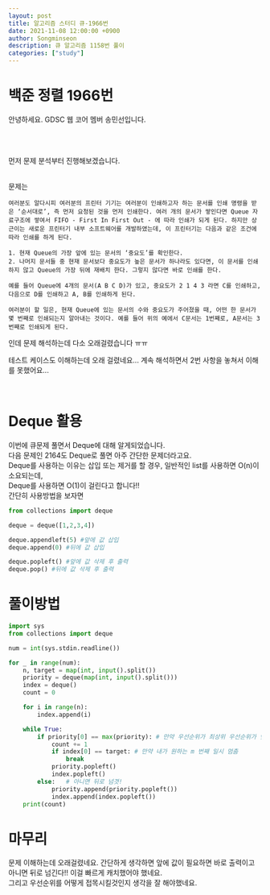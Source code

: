 ```yaml
---
layout: post
title: 알고리즘 스터디 큐-1966번
date: 2021-11-08 12:00:00 +0900
author: Songminseon
description: 큐 알고리즘 1158번 풀이
categories: ["study"]
---
```


# 백준 정렬 1966번

안녕하세요. GDSC 웹 코어 멤버 송민선입니다. <br>

<br>
<br>

먼저 문제 분석부터 진행해보겠습니다.
<br><br>

문제는

```
여러분도 알다시피 여러분의 프린터 기기는 여러분이 인쇄하고자 하는 문서를 인쇄 명령을 받은 ‘순서대로’, 즉 먼저 요청된 것을 먼저 인쇄한다. 여러 개의 문서가 쌓인다면 Queue 자료구조에 쌓여서 FIFO - First In First Out - 에 따라 인쇄가 되게 된다. 하지만 상근이는 새로운 프린터기 내부 소프트웨어를 개발하였는데, 이 프린터기는 다음과 같은 조건에 따라 인쇄를 하게 된다.

1. 현재 Queue의 가장 앞에 있는 문서의 ‘중요도’를 확인한다.
2. 나머지 문서들 중 현재 문서보다 중요도가 높은 문서가 하나라도 있다면, 이 문서를 인쇄하지 않고 Queue의 가장 뒤에 재배치 한다. 그렇지 않다면 바로 인쇄를 한다.

예를 들어 Queue에 4개의 문서(A B C D)가 있고, 중요도가 2 1 4 3 라면 C를 인쇄하고, 다음으로 D를 인쇄하고 A, B를 인쇄하게 된다.

여러분이 할 일은, 현재 Queue에 있는 문서의 수와 중요도가 주어졌을 때, 어떤 한 문서가 몇 번째로 인쇄되는지 알아내는 것이다. 예를 들어 위의 예에서 C문서는 1번째로, A문서는 3번째로 인쇄되게 된다.
```

인데
문제 해석하는데 다소 오래걸렸습니다 ㅠㅠ <br>

테스트 케이스도 이해하는데 오래 걸렸네요... 계속 해석하면서 2번 사항을 놓쳐서 이해를 못했어요...

<br>

# Deque 활용

이번에 큐문제 풀면서 Deque에 대해 알게되었습니다.<br>
다음 문제인 2164도 Deque로 풀면 아주 간단한 문제더라고요.<br>
Deque를 사용하는 이유는 삽입 또는 제거를 할 경우, 일반적인 list를 사용하면 O(n)이 소요되는데, <br>
Deque를 사용하면 O(1)이 걸린다고 합니다!!<br>
간단히 사용방법을 보자면

```python
from collections import deque

deque = deque([1,2,3,4])

deque.appendleft(5) #앞에 값 삽입
deque.append(0) #뒤에 값 삽입

deque.popleft() #앞에 값 삭제 후 출력
deque.pop() #뒤에 값 삭제 후 출력
```

# 풀이방법

```python
import sys
from collections import deque

num = int(sys.stdin.readline())

for _ in range(num):
    n, target = map(int, input().split())
    priority = deque(map(int, input().split()))
    index = deque()
    count = 0

    for i in range(n):
        index.append(i)

    while True:
        if priority[0] == max(priority): # 만약 우선순위가 최상위 우선순위가 맞다면
            count += 1
            if index[0] == target: # 만약 내가 원하는 m 번째 일시 멈춤
                break
            priority.popleft()
            index.popleft()
        else:   # 아니면 뒤로 넘겻!
            priority.append(priority.popleft())
            index.append(index.popleft())
    print(count)
```

# 마무리

문제 이해하는데 오래걸렸네요. 간단하게 생각하면 앞에 값이 필요하면 바로 출력이고 아니면 뒤로 넘긴다!! 이걸 빠르게 캐치했어야 했네요.<br>
그리고 우선순위를 어떻게 접목시킬것인지 생각을 잘 해야했네요.
